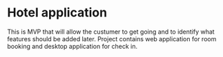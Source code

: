 # Hotel application

This is MVP that will allow the custumer to get going and to identify what features should be added later.
Project contains web application for room booking and desktop application for check in.


